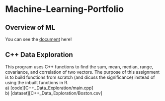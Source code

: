 # Machine-Learning-Portfolio

## Overview of ML

You can see the [document](Overview_of_ML.pdf) here!

## C++ Data Exploration

This program uses C++ functions to find the sum, mean, median, range, covariance,
and correlation of two vectors. The purpose of this assignment is to build functions from scratch (and dicuss the significance) instead of using the inbuilt functions in R. <br>
a) [code][C++_Data_Exploration/main.cpp] <br>
b) [dataset][C++_Data_Exploration/Boston.csv]



